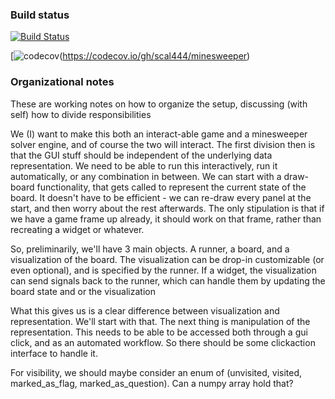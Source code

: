 ### Build status

[![Build Status](https://travis-ci.org/scal444/minesweeper.svg?branch=master)](https://travis-ci.org/scal444/minesweeper)

[![codecov](https://codecov.io/gh/scal444/minesweeper/branch/master/graph/badge.svg)(https://codecov.io/gh/scal444/minesweeper)

### Organizational notes
These are working notes on how to organize the setup, discussing (with self)
how to divide responsibilities

We (I) want to make this both an interact-able game and a minesweeper solver
engine, and of course the two will interact. The first division then is that the
GUI stuff should be independent of the underlying data representation. We need
to be able to run this interactively, run it automatically, or any combination
in between. We can start with a draw-board functionality, that gets called to
represent the current state of the board. It doesn't have to be efficient - we can
re-draw every panel at the start, and then worry about the rest afterwards. The only
stipulation is that if we have a game frame up already, it should work on that frame,
rather than recreating a widget or whatever.

So, preliminarily, we'll have 3 main objects. A runner, a board, and a visualization
of the board. The visualization can be drop-in customizable (or even optional), and
is specified by the runner. If a widget, the visualization can send signals back to the runner, which
can handle them by updating the board state and or the visualization


What this gives us is a clear difference between visualization and representation.
We'll start with that. The next thing is manipulation of the representation. This needs
to be able to be accessed both through a gui click, and as an automated workflow. So there
should be some clickaction interface to handle it.

For visibility, we should maybe consider an enum of (unvisited, visited,
marked_as_flag, marked_as_question). Can a numpy array hold that?
